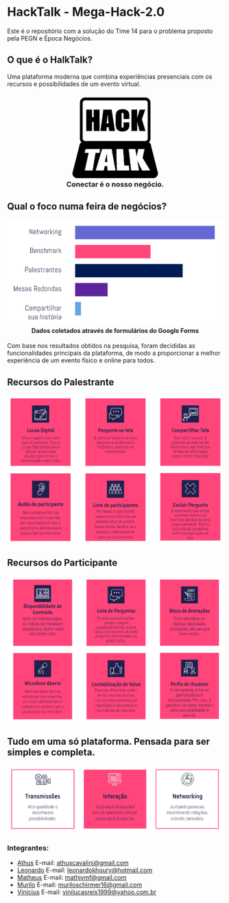 # HackTalk - Mega-Hack-2.0
Este é o repositório com a solução do Time 14 para o problema proposto pela PEGN e Época Negócios.

## O que é o HalkTalk?
Uma plataforma moderna que combina experiências presenciais com os recursos e possibilidades de um evento virtual.

<h3 align="center">
  <img src="assets/hack1-black.png" width="200px" /><br>
  <b>Conectar é o nosso negócio.</b>
</h2>


## Qual o foco numa feira de negócios?
<h4 align="center">
  <img src="assets/stats.PNG"/><br>
  Dados coletados através de formulários do Google Forms
</h3>

Com base nos resultados obtidos na pesquisa, foram decididas as funcionalidades principais da plataforma, de modo a proporcionar a melhor experiência de um evento físico e online para todos.


## Recursos do Palestrante
<h4 align="center">
  <img src="assets/recursos-palestrante.PNG" width="700px"/><br>
</h4>


## Recursos do Participante
<h4 align="center">
  <img src="assets/recursos-participante.PNG" width="720px"/><br>
</h4>


## Tudo em uma só plataforma. Pensada para ser simples e completa. 
<h4 align="center">
  <img src="assets/resumo.PNG"/><br>
</h4>


### Integrantes:
- [Athus](github.com/athuscavalini) E-mail: athuscavalini@gmail.com
- [Leonardo](github.com/LKhoe) E-mail: leonardokhoury@hotmail.com
- [Matheus](github.com/Math-Gomes) E-mail: mathjvmf@gmail.com
- [Murilo](https://github.com/Muriloide21/) E-mail: muriloschirmer16@gmail.com
- [Vinicius](https://github.com/VLRTroll) E-mail: vinilucasreis1999@yahoo.com.br

